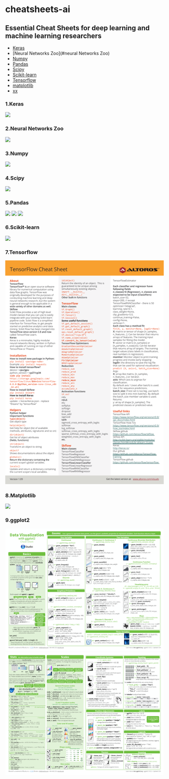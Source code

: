 # cheatsheets-ai
## Essential Cheat Sheets for deep learning and machine learning researchers
- [Keras](#keras)
- [Neural Networks Zoo](#neural Networks Zoo)
- [Numpy](#numpy)
- [Pandas](#pandas)
- [Scipy](#scipy)
- [Scikit-learn](#scikit-learn)
- [Tensorflow](#tensorflow)
- [matplotlib](#matplotlib)
- [xx](#keras)

### 1.Keras
  ![](https://github.com/LittleHeap/cheatsheets-ai/blob/master/Keras.jpg)
### 2.Neural Networks Zoo
  ![](https://github.com/LittleHeap/cheatsheets-ai/blob/master/Neural%20Networks%20Zoo.png)
### 3.Numpy
  ![](https://github.com/LittleHeap/cheatsheets-ai/blob/master/Numpy.png)
### 4.Scipy
  ![](https://github.com/LittleHeap/cheatsheets-ai/blob/master/Scipy.png)
### 5.Pandas
  ![](https://github.com/LittleHeap/cheatsheets-ai/blob/master/Pandas-1.jpg)
  ![](https://github.com/LittleHeap/cheatsheets-ai/blob/master/Pandas-2.jpg)
  ![](https://github.com/LittleHeap/cheatsheets-ai/blob/master/Pandas-3.png)
### 6.Scikit-learn
  ![](https://github.com/LittleHeap/cheatsheets-ai/blob/master/Scikit%20Learn.png)
### 7.Tensorflow
  ![](https://github.com/LittleHeap/cheatsheets-ai/blob/master/Tensorflow%20Cheat%20Sheet.png)
### 8.Matplotlib
  ![](https://github.com/LittleHeap/cheatsheets-ai/blob/master/Matplotlib.png)
### 9.ggplot2
  ![](https://github.com/LittleHeap/cheatsheets-ai/blob/master/ggplot2_Cheat_Sheet_1.png)
  ![](https://github.com/LittleHeap/cheatsheets-ai/blob/master/ggplot2_Cheat_Sheet_2.png)
